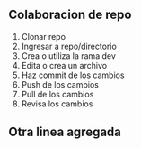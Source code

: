 ## Colaboracion de repo

 1. Clonar repo
 2. Ingresar a repo/directorio
 3. Crea o utiliza la rama dev
 4. Edita o crea un archivo
 5. Haz commit de los cambios
 6. Push de los cambios
 7. Pull de los cambios
 8. Revisa los cambios
 

## Otra linea agregada

